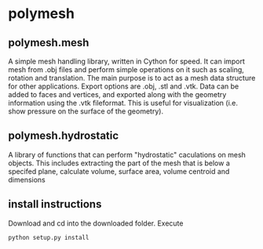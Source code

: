 # polymesh

## polymesh.mesh
A simple mesh handling library, written in Cython for speed. It can import mesh from .obj files and perform simple operations on it such as scaling, rotation and translation. The main purpose is to act as a mesh data structure for other applications. Export options are .obj, .stl and .vtk. Data can be added to faces and vertices, and exported along with the geometry information using the .vtk fileformat. This is useful for visualization (i.e. show pressure on the surface of the geometry). 

## polymesh.hydrostatic
A library of functions that can perform "hydrostatic" caculations on mesh objects. This includes extracting the part of the mesh that is below a specifed plane, calculate volume, surface area, volume centroid and dimensions

## install instructions
Download and cd into the downloaded folder. Execute
```
python setup.py install
```
